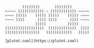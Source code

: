 ```
        ))))))))       ))))))))
~~~~~ )))))))))))) ~ )))))))))))) ~~~~~
~~~~ )))))    ))))) )))))    ))))) ~~~~
~~~~ ))))      )))) ))))      )))) ~~~~
              )))))          )))))
))))))))))))))))))  )))))))))))))  ))))
))))))))))))))))   ))))))))))))   )))))
```
`[plutot.cool](https://plutot.cool)`